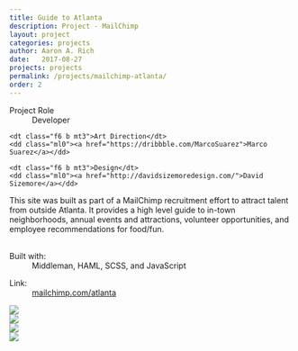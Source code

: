 ```yaml
---
title: Guide to Atlanta
description: Project - MailChimp
layout: project
categories: projects
author: Aaron A. Rich
date:   2017-08-27
projects: projects
permalink: /projects/mailchimp-atlanta/
order: 2
---
```


<div class="fl w-100 w-25-l mt0-l mt3">
  <dl class="lh-title mt0">
    <dt class="f6 b">Project Role</dt>
    <dd class="ml0">Developer</dd>

    <dt class="f6 b mt3">Art Direction</dt>
    <dd class="ml0"><a href="https://dribbble.com/MarcoSuarez">Marco Suarez</a></dd>

    <dt class="f6 b mt3">Design</dt>
    <dd class="ml0"><a href="http://davidsizemoredesign.com/">David Sizemore</a></dd>
  </dl>
</div>

<div class="fr w-100 w-75-l mb0-l mb3">
  This site was built as part of a MailChimp recruitment effort to attract talent from outside Atlanta. It provides a high level guide to in-town neighborhoods, annual events and attractions, volunteer opportunities, and employee recommendations for food/fun.
  <br>
  <br>
  <dl class="lh-title mv2">
    <dt class="dib b">Built with:</dt>
    <dd class="dib ml0">Middleman, HAML, SCSS, and JavaScript</dd>
  </dl>

  <dl class="lh-title mv2">
    <dt class="dib b">Link:</dt>
    <dd class="dib ml0"><a href="https://mailchimp.com/atlanta">mailchimp.com/atlanta</a></dd>
  </dl>  
</div>

<div class="fl pv3 pv3-ns">

  <div class="fl-ns w-100 mv3 browser">
    <img src="{{ site.url }}/assets/mc_atlanta/1.jpg" class="w-100"/>
  </div>

</div>

<div class="fl pv3 pv3-ns">

  <div class="fl-ns w-100 w-100 mv3 browser">
    <img src="{{ site.url }}/assets/mc_atlanta/2.jpg" class="w-100"/>
  </div>

</div>

<div class="fl pv3 pv3-ns">

  <div class="fl-ns w-100 w-100 mv3 browser">
    <img src="{{ site.url }}/assets/mc_atlanta/3.jpg" class="w-100"/>
  </div>

</div>

<div class="fl pv3 pv3-ns">

  <div class="fl-ns w-100 w-100 mv3 browser">
    <img src="{{ site.url }}/assets/mc_atlanta/4.jpg" class="w-100"/>
  </div>

</div>
